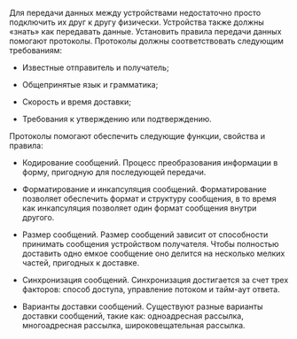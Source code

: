 Для передачи данных между устройствами недостаточно просто подключить их друг к другу физически. Устройства также должны «знать» как передавать данные. Установить правила передачи данных помогают протоколы. Протоколы должны соответствовать следующим требованиям:

- Известные отправитель и получатель;

- Общепринятые язык и грамматика;

- Скорость и время доставки;

- Требования к утверждению или подтверждению.

Протоколы помогают обеспечить следующие функции, свойства и правила:

- Кодирование сообщений. Процесс преобразования информации в форму, пригодную для последующей передачи.

- Форматирование и инкапсуляция сообщений. Форматирование позволяет обеспечить формат и структуру сообщения, в то время как инкапсуляция позволяет один формат сообщения внутри другого.

- Размер сообщений. Размер сообщений зависит от способности принимать сообщения устройством получателя. Чтобы полностью доставить одно емкое сообщение оно делится на несколько мелких частей, пригодных к доставке.

- Синхронизация сообщений. Синхронизация достигается за счет трех факторов: способ доступа, управление потоком и тайм-аут ответа.

- Варианты доставки сообщений. Существуют разные варианты доставки сообщений, такие как: одноадресная рассылка, многоадресная рассылка, широковещательная рассылка.